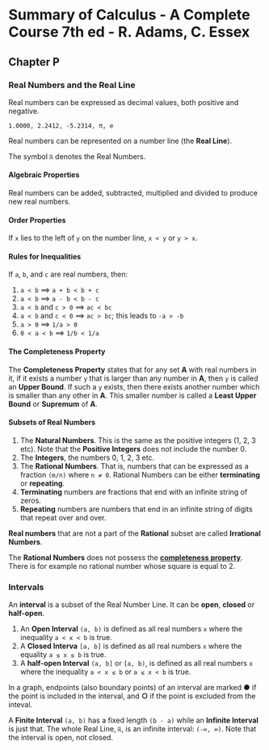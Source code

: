 # Summary of Calculus - A Complete Course 7th ed - R. Adams, C. Essex

## Chapter P
### Real Numbers and the Real Line
Real numbers can be expressed as decimal values, both positive and negative.

    1.0000, 2.2412, -5.2314, π, e

Real numbers can be represented on a number line (the **Real Line**).

The symbol `ℝ` denotes the Real Numbers.

#### Algebraic Properties
Real numbers can be added, subtracted, multiplied and divided to produce new real numbers.

#### Order Properties
If `x` lies to the left of `y` on the number line, `x < y` or `y > x`.

#### Rules for Inequalities
If `a`, `b`, and `c` are real numbers, then:

1. `a < b` ⟹ `a + b < b + c`
2. `a < b` ⟹ `a - b < b - c`
3. `a < b` and `c > 0` ⟹ `ac < bc`
4. `a < b` and `c < 0` ⟹ `ac > bc`; this leads to `-a > -b`
5. `a > 0` ⟹ `1/a > 0`
6. `0 < a < b` ⟹ `1/b < 1/a`

#### The Completeness Property
The **Completeness Property** states that for any set **A** with real numbers in it, if it exists a number `y` that is larger than any number in **A**, then `y` is called an **Upper Bound**. If such a `y` exists, then there exists another number which is smaller than any other in **A**. This smaller number is called a **Least Upper Bound** or **Supremum** of **A**.

#### Subsets of Real Numbers

1. The **Natural Numbers**. This is the same as the positive integers (1, 2, 3 etc). Note that the **Positive Integers** does not include the number 0.
2. The **Integers**, the numbers 0, 1, 2, 3 etc.
3. The **Rational Numbers**. That is, numbers that can be expressed as a fraction `(m/n)` where `n ≠ 0`. Rational Numbers can be either **terminating** or **repeating**.
  1. **Terminating** numbers are fractions that end with an infinite string of zeros.
  2. **Repeating** numbers are numbers that end in an infinite string of digits that repeat over and over.

**Real numbers** that are not a part of the **Rational** subset are called **Irrational Numbers**.


The **Rational Numbers** does not possess the [**completeness property**](#the-completeness-property). There is for example no rational number whose square is equal to 2.

### Intervals
An **interval** is a subset of the Real Number Line. It can be **open**, **closed** or **half-open**.
1. An **Open Interval** `(a, b)` is defined as all real numbers `x` where the inequality `a < x < b` is true.
2. A **Closed Interva** `[a, b]` is defined as all real numbers `x` where the equality `a ≤ x ≤ b` is true.
3. A **half-open Interval** `(a, b]` or `[a, b)`, is defined as all real numbers `x` where the inequality `a < x ≤ b` or `a ≤ x < b` is true.

In a graph, endpoints (also boundary points) of an interval are marked **●** if the point is included in the interval, and **○** if the point is excluded from the inteval.

A **Finite Interval** `(a, b)` has a fixed length `(b - a)` while an **Infinite Interval** is just that. The whole Real Line, `ℝ`, is an infinite interval: `(-∞, ∞)`. Note that the interval is open, not closed.
